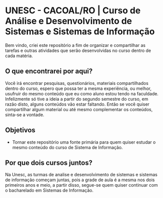 # UNESC - CACOAL/RO | Curso de Análise e Desenvolvimento de Sistemas e Sistemas de Informação

Bem vindo, criei este repositório a fim de organizar e compartilhar as tarefas e outras atividades que serão desenvolvidas no curso dentro de cada matéria.

## O que encontrarei por aqui?

Você irá encontrar pesquisas, questionários, materiais compartilhados dentro do curso, espero que possa ter a mesma experiência, ou melhor, usufruir do mesmo conteúdo que eu como aluno estou tendo na faculdade. Infelizmente só tive a ideia a partir do segundo semestre do curso, em razão disto, alguns conteúdos vão estar faltando. Então se você quiser compartilhar algum material ou até mesmo complementar os conteúdos, sinta-se a vontade.

## Objetivos

- Tornar este repositório uma fonte primária para quem quiser estudar o mesmo conteúdo do curso de Sistema de Informação.

## Por que dois cursos juntos?

Na Unesc, as turmas de analise e desenvolvimento de sistemas e sistemas de informação começam juntas, pois a grade de aula é a mesma nos dois primeiros anos e meio, a partir disso, segue-se quem quiser continuar com o bacharelado em Sistemas de Informação.
